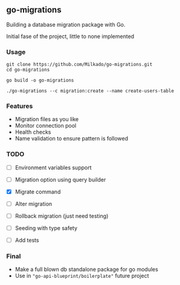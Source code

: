## go-migrations

Building a database migration package with Go.

Initial fase of the project, little to none implemented

### Usage
```clone the repo
git clone https://github.com/Milkado/go-migrations.git
cd go-migrations
```

```build the binary
go build -o go-migrations
```

```run the binary
./go-migrations --c migration:create --name create-users-table
```

### Features
- Migration files as you like
- Monitor connection pool
- Health checks
- Name validation to ensure pattern is followed

### TODO
- [ ] Environment variables support
- [ ] Migration option using query builder
- [X] Migrate command
- [ ] Alter migration
- [ ] Rollback migration (just need testing)
- [ ] Seeding with type safety
- [ ] Add tests


### Final
- Make a full blown db standalone package for go modules
- Use in ```"go-api-blueprint/boilerplate"``` future project